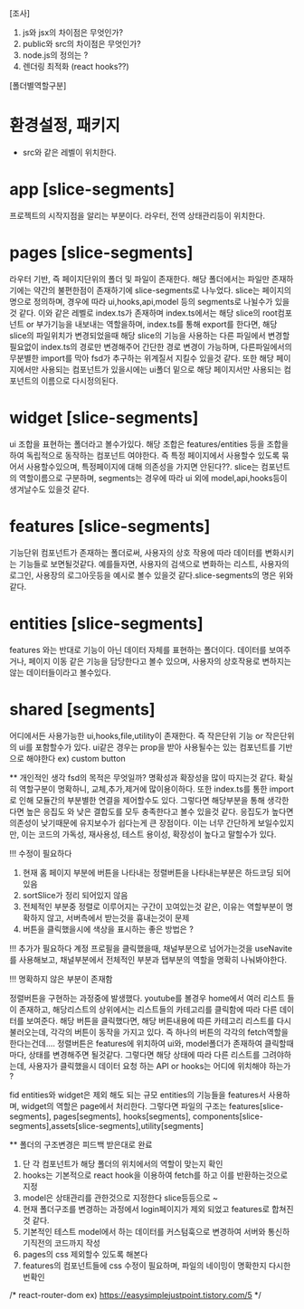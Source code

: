 
[조사]
1. js와 jsx의 차이점은 무엇인가?
2. public와 src의 차이점은 무엇인가?
3. node.js의 정의는 ?
4. 렌더링 최적화 (react hooks??)
  

[폴더별역할구분]

# 환경설정, 패키지
- src와 같은 레벨이 위치한다.

# app [slice-segments]
프로젝트의 시작지점을 알리는 부분이다.
라우터, 전역 상태관리등이 위치한다.

# pages [slice-segments]
라우터 기반, 즉 페이지단위의 폴더 및 파일이 존재한다. 해당 폴더에서는 파일만 존재하기에는 약간의 불편한점이 존재하기에 slice-segments로 나누었다. slice는 페이지의 명으로 정의하며, 경우에 따라 ui,hooks,api,model 등의 segments로 나뉠수가 있을것 같다. 이와 같은 레벨로 index.ts가 존재하며 index.ts에서는 해당 slice의 root컴포넌트 or 부가기능을 내보내는 역할을하며, index.ts를 통해 export를 한다면, 해당 slice의 파일위치가 변경되었을때 해당 slice의 기능을 사용하는 다른 파일에서 변경할필요없이 index.ts의 경로만 변경해주어 간단한 경로 변경이 가능하며, 다른파일에서의 무분별한 import를 막아 fsd가 추구하는 위계질서 지킬수 있을것 같다. 또한 해당 페이지에서만 사용되는 컴포넌트가 있을시에는 ui폴더 밑으로 해당 페이지서만 사용되는 컴포넌트의 이름으로 다시정의된다.

# widget [slice-segments]
ui 조합을 표현하는 폴더라고 볼수가있다.
해당 조합은 features/entities 등을 조합을하여 독립적으로 동작하는 컴포넌트 여야한다. 즉 특정 페이지에서 사용할수 있도록 묶어서 사용할수있으며, 특정페이지에 대해 의존성을 가지면 안된다??. slice는 컴포넌트의 역할이름으로 구분하며, segments는 경우에 따라 ui 외에 model,api,hooks등이 생겨날수도 있을것 같다.

# features [slice-segments]
기능단위 컴포넌트가 존재하는 폴더로써, 사용자의 상호 작용에 따라 데이터를 변화시키는 기능들로 보면될것같다. 예를들자면, 사용자의 검색으로 변화하는 리스트, 사용자의 로그인, 사용장의 로그아웃등을 예시로 볼수 있을것 같다.slice-segments의 명은 위와같다.

# entities [slice-segments]
features 와는 반대로 기능이 아닌 데이터 자체를
표현하는 폴더이다. 데이터를 보여주거나, 페이지 이동 같은 기능을 담당한다고 볼수 있으며, 사용자의 상호작용로 변하지는 않는 데이터들이라고 볼수있다.

# shared [segments]
어디에서든 사용가능한 ui,hooks,file,utility이 존재한다. 즉 작은단위 기능 or 작은단위의 ui를 포함할수가 있다. ui같은 경우는 prop을 받아 사용될수는 있는 컴포넌트를 기반으로 해야한다 ex) custom button

** 개인적인 생각
fsd의 목적은 무엇일까?
명확성과 확장성을 많이 따지는것 같다.
확실히 역할구분이 명확하니, 교체,추가,제거에 많이용이하다. 또한 index.ts를 통한 import로 인해 모듈간의 부분별한 연결을 제어할수도 있다. 그렇다면 해당부분을 통해 생각한다면 높은 응집도 와 낮은 결합도를 모두 충족한다고 볼수 있을것 같다. 응집도가 높다면 의존성이 낮기때문에 유지보수가 쉽다는게 큰 장점이다. 이는 너무 간단하게 보일수있지만, 이는 코드의 가독성, 재사용성, 테스트 용이성, 확장성이 높다고 말할수가 있다. 


!!! 수정이 필요하다
1. 현재 홈 페이지 부분에 버튼을 나타내는 정렬버튼을 나타내는부분은 하드코딩 되어있음
2. sortSlice가 정리 되어있지 않음
3. 전체적인 부분중 정렬로 이루어지는 구간이 꼬여있는것 같은, 이유는 역할부분이 명확하지 않고, 서버측에서 받는것을 흉내는것이 문제
4. 버튼을 클릭했을시에 색상을 표시하는 좋은 방법은 ?

!!! 추가가 필요하다
계정 프로필을 클릭했을때, 채널부분으로 넘어가는것을
useNavite를 사용해보고, 채널부분에서 전체적인 부분과 탭부분의 역할을 명확히 나눠봐야한다.


!!! 명확하지 않은 부분이 존재함

정렬버튼을 구현하는 과정중에 발생했다. youtube를 볼경우 home에서 여러 리스트 들이 존재하고, 해당리스트의 상위에서는 리스트들의 카테고리를 클릭함에 따라 다른 데이터를 보여준다. 해당 버튼을 클릭했다면, 해당 버튼내용에 따른 카테고리 리스트를 다시불러오는데, 각각의 버튼이 동작을 가지고 있다. 즉 하나의 버튼의 각각의 fetch역할을 한다는건데....  정렬버튼은 features에 위치하여 ui와, model폴더가 존재하여 클릭할때마다, 상태를 변경해주면 될것같다. 그렇다면 해당 상태에 따라 다른 리스트를 그려야하는데, 사용자가 클릭했을시 데이터 요청 하는 API or hooks는 어디에 위치해야 하는가 ?



fid
entities와 widget은 제외 해도 되는 규모
entities의 기능들을 features서 사용하며, widget의 역할은 page에서 처리한다.
그렇다면 파일의 구조는
features[slice-segments], pages[segments], hooks[segments], components[slice-segments],assets[slice-segments],utility[segments]




**
폴더의 구조변경은 피드백 받은대로 완료
1. 단 각 컴포넌트가 해당 폴더의 위치에서의 역할이 맞는지 확인
2. hooks는 기본적으로 react hook을 이용하여 fetch를 하고 이를 반환하는것으로 지정
3. model은 상태관리를 관한것으로 지정한다 slice등등으로 ~
4. 현재 폴더구조를 변경하는 과정에서 login페이지가 제외 되었고 features로 합쳐진것 같다.
5. 기본적인 테스트 model에서 하는 데이터를 커스텀훅으로 변경하여 서버와 통신하기직전의 코드까지 작성
6. pages의 css 제외할수 있도록 해본다
7. features의 컴포넌트들에 css 수정이 필요하며, 파일의 네이밍이 명확한지 다시한번확인



/*
react-router-dom ex)
https://easysimplejustpoint.tistory.com/5
*/